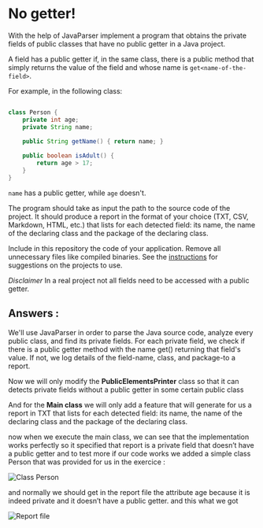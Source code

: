 # No getter!

With the help of JavaParser implement a program that obtains the private fields of public classes that have no public getter in a Java project. 

A field has a public getter if, in the same class, there is a public method that simply returns the value of the field and whose name is `get<name-of-the-field>`.

For example, in the following class:

```Java

class Person {
    private int age;
    private String name;
    
    public String getName() { return name; }

    public boolean isAdult() {
        return age > 17;
    }
}
```

`name` has a public getter, while `age` doesn't.

The program should take as input the path to the source code of the project. It should produce a report in the format of your choice (TXT, CSV, Markdown, HTML, etc.) that lists for each detected field: its name, the name of the declaring class and the package of the declaring class.

Include in this repository the code of your application. Remove all unnecessary files like compiled binaries. See the [instructions](../sujet.md) for suggestions on the projects to use.

*Disclaimer* In a real project not all fields need to be accessed with a public getter.




## Answers :

We'll use JavaParser in order to parse the Java source code, analyze every public class, and find its private fields. For each private field, we check if there is a public getter method with the name get<FieldName>() returning that field's value. If not, we log details of the field-name, class, and package-to a report.

Now we will only modify the **PublicElementsPrinter** class so that it can detects private fields without a public getter in some certain public class

And for the **Main class** we will only add a feature that will generate for us a report in TXT that lists for each detected field: its name, the name of the declaring class and the package of the declaring class.

now when we execute the main class, we can see that the implementation works perfectly so it specified that report is a private field that doesn’t have a public getter and to test more if our code works we added a simple class Person that was provided for us in the exercice : 

![Class Person](https://github.com/user-attachments/assets/43782afa-12e1-4836-ad48-5407c662723b)


and normally we should get in the report file the attribute age because it is indeed private and it doesn’t have a public getter. and this what we got 


![Report file](https://github.com/user-attachments/assets/749b9e21-0de4-42d7-9dc4-91dbf1170a22)





